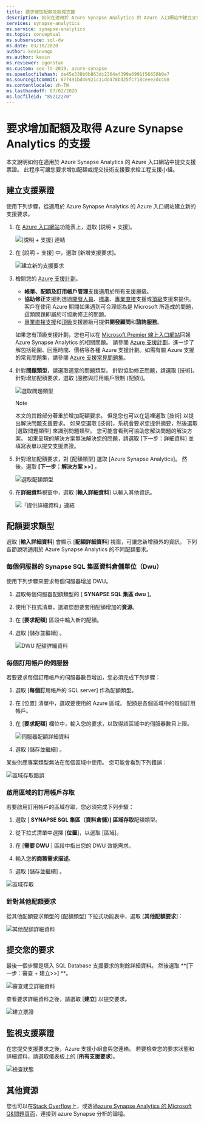 ```yaml
---
title: 要求增加配額及取得支援
description: 如何在適用於 Azure Synapse Analytics 的 Azure 入口網站中建立支援要求。 要求增加配額或取得問題解決方式支援。
services: synapse-analytics
ms.service: synapse-analytics
ms.topic: conceptual
ms.subservice: sql-dw
ms.date: 03/10/2020
author: kevinvngo
ms.author: kevin
ms.reviewer: igorstan
ms.custom: seo-lt-2019, azure-synapse
ms.openlocfilehash: de45e338b0b863dc2364af399a6991f56658b0e7
ms.sourcegitcommit: 877491bd46921c11dd478bd25fc718ceee2dcc08
ms.contentlocale: zh-TW
ms.lasthandoff: 07/02/2020
ms.locfileid: "85212270"
---
```

# <a name="request-quota-increases-and-get-support-for-azure-synapse-analytics"></a>要求增加配額及取得 Azure Synapse Analytics 的支援

本文說明如何在適用於 Azure Synapse Analytics 的 Azure 入口網站中提交支援票證。 此程序可讓您要求增加配額或提交技術支援要求給工程支援小組。

## <a name="create-a-support-ticket"></a>建立支援票證

使用下列步驟，從適用於 Azure Synapse Analytics 的 Azure 入口網站建立新的支援要求。

1. 在 [Azure 入口網站](https://portal.azure.com)功能表上，選取 [説明 + 支援]。

   ![[説明 + 支援] 連結](./media/sql-data-warehouse-get-started-create-support-ticket/help-plus-support.png)


1. 在 [說明 + 支援] 中，選取 [新增支援要求]。

    ![建立新的支援要求](./media/sql-data-warehouse-get-started-create-support-ticket/new-support-request.png)

1. 檢閱您的 [Azure 支援計劃](https://azure.microsoft.com/support/plans/?WT.mc_id=Support_Plan_510979/)。

   * **帳單、配額及訂用帳戶管理**支援適用於所有支援層級。
   * **協助修正**支援則透過[開發人員](https://azure.microsoft.com/support/plans/developer/)、[標準](https://azure.microsoft.com/support/plans/standard/)、[專業直接](https://azure.microsoft.com/support/plans/prodirect/)支援或[頂級](https://azure.microsoft.com/support/plans/premier/)支援來提供。 客戶在使用 Azure 期間如果遇到可合理認為是 Microsoft 所造成的問題，這類問題即屬於可協助修正的問題。
   * [專業直接支援](https://azure.microsoft.com/support/plans/prodirect/)和[頂級](https://azure.microsoft.com/support/plans/premier/)支援層級可提供**開發顧問**和**諮詢服務**。

   如果您有頂級支援計劃，您也可以在 [Microsoft Premier 線上入口網站](https://premier.microsoft.com/)回報 Azure Synapse Analytics 的相關問題。 請參閱 [Azure 支援計劃](https://azure.microsoft.com/support/plans/?WT.mc_id=Support_Plan_510979/)，進一步了解包括範圍、回應時間、價格等各種 Azure 支援計劃。如需有關 Azure 支援的常見問題集，請參閱 [Azure 支援常見問題集](https://azure.microsoft.com/support/faq/)。

1. 針對**問題類型**，請選取適當的問題類型。 針對協助修正問題，請選取 [技術]。 針對增加配額要求，選取 [服務與訂用帳戶限制 (配額)]。

   ![選取問題類型](./media/sql-data-warehouse-get-started-create-support-ticket/select-quota-issue-type.png)  

   > [!NOTE]
   > 本文的其餘部分著重於增加配額要求。 但是您也可以在這裡選取 [技術] 以提出解決問題支援要求。 如果您選取 [技術]，系統會要求您提供摘要，然後選取 [選取問題類型] 來識別問題類型。 您可能會看到可協助您解決問題的解決方案。 如果呈現的解決方案無法解決您的問題，請選取 [下一步：詳細資料] 並填寫表單以提交支援票證。

1. 針對增加配額要求，對 [配額類型] 選取 [Azure Synapse Analytics]。 然後，選取 **[下一步：解決方案 >>]** 。

   ![選取配額類型](./media/sql-data-warehouse-get-started-create-support-ticket/select-quota-type.png)

1. 在**詳細資料**視窗中，選取 [**輸入詳細資料**] 以輸入其他資訊。

   ![「提供詳細資料」連結](./media/sql-data-warehouse-get-started-create-support-ticket/provide-details-link.png)

## <a name="quota-request-types"></a>配額要求類型

選取 [**輸入詳細資料**] 會顯示 [**配額詳細資料**] 視窗，可讓您新增額外的資訊。 下列各節說明適用於 Azure Synapse Analytics 的不同配額要求。

### <a name="synapse-sql-pool-data-warehouse-units-dwus-per-server"></a>每個伺服器的 Synapse SQL 集區資料倉儲單位（Dwu）

使用下列步驟來要求每個伺服器增加 DWU。

1. 選取每個伺服器配額類型的 [ **SYNAPSE SQL 集區 dwu** ]。

1. 使用下拉式清單，選取您想要套用配額增加的**資源**。

1. 在 [**要求配額**] 區段中輸入新的配額。

1. 選取 [儲存並繼續]  。

   ![DWU 配額詳細資料](./media/sql-data-warehouse-get-started-create-support-ticket/quota-details-dwus.png)


### <a name="servers-per-subscription"></a>每個訂用帳戶的伺服器

若要要求每個訂用帳戶的伺服器數目增加，您必須完成下列步驟：

1. 選取 [**每個訂**用帳戶的 SQL server] 作為配額類型。

1. 在 [位置] 清單中，選取要使用的 Azure 區域。 配額是各個區域中的每個訂用帳戶。

1. 在 [**要求配額**] 欄位中，輸入您的要求，以取得該區域中的伺服器數目上限。

   ![伺服器配額詳細資料](./media/sql-data-warehouse-get-started-create-support-ticket/quota-details-servers.png)



1. 選取 [儲存並繼續]  。

某些供應專案類型無法在每個區域中使用。 您可能會看到下列錯誤：

![區域存取錯誤](./media/sql-data-warehouse-get-started-create-support-ticket/region-access-error.png)

### <a name="enable-subscription-access-to-a-region"></a>啟用區域的訂用帳戶存取

若要啟用訂用帳戶的區域存取，您必須完成下列步驟：  

1. 選取 [ **SYNAPSE SQL 集區（資料倉儲）] 區域存取**配額類型。

1. 從下拉式清單中選擇 [**位置**]，以選取 [區域]。

1. 在 [**需要 DWU** ] 區段中指出您的 DWU 效能需求。

1. 輸入您**的商務需求描述**。 

1. 選取 [儲存並繼續]  。

![區域存取](./media/sql-data-warehouse-get-started-create-support-ticket/quota-details-region.png)


### <a name="for-other-quota-requests"></a>針對其他配額要求

從其他配額要求類型的 [配額類型] 下拉式功能表中，選取 [**其他配額要求**]：

![其他配額詳細資料](./media/sql-data-warehouse-get-started-create-support-ticket/quota-details-whitelisting.png)

## <a name="submit-your-request"></a>提交您的要求

最後一個步驟是填入 SQL Database 支援要求的剩餘詳細資料。 然後選取 **[下一步：審查 + 建立>>] **。

![審查建立詳細資料](./media/sql-data-warehouse-get-started-create-support-ticket/review-create-details.png)

查看要求詳細資料之後，請選取 [**建立**] 以提交要求。

![建立票證](./media/sql-data-warehouse-get-started-create-support-ticket/create-ticket.png)

## <a name="monitor-a-support-ticket"></a>監視支援票證

在您提交支援要求之後，Azure 支援小組會與您連絡。 若要檢查您的要求狀態和詳細資料，請選取儀表板上的 [**所有支援要求**]。

![檢查狀態](./media/sql-data-warehouse-get-started-create-support-ticket/monitor-ticket.png)

## <a name="other-resources"></a>其他資源

您也可以在[Stack Overflow](https://stackoverflow.com/questions/tagged/azure-synapse+or+azure-sql-data-warehouse)上，或透過[azure Synapse Analytics 的 Microsoft Q&問題頁面](https://docs.microsoft.com/answers/topics/azure-synapse-analytics.html)，連接到 azure Synapse 分析的論壇。

